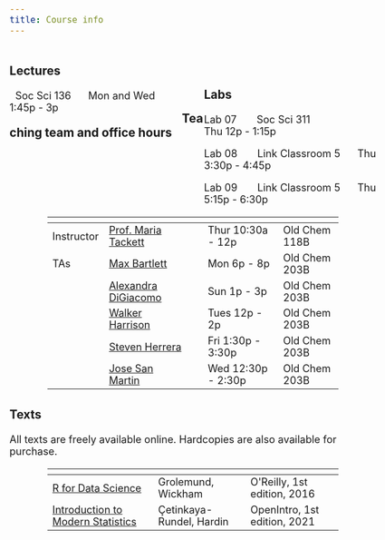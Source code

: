 ```yaml
---
title: Course info
---
```


<style>

table {
  font-size: 18px;
  font-weight: 400;
  max-width: 80%;
  margin-left: auto;
  margin-right: auto;
  padding: 2px;
  }

body { 
font-size: 18px;
}

.pull-left {
float: left;
width: 47%;
}

.pull-right {
float: right;
width: 47%;
}


</style>

<div class = "pull-left">

<h3>Lectures</h3>

<font color="#7A4183"><i class="fas fa-university"></i></font> &nbsp; Soc Sci 136 &nbsp;&nbsp; <font color="#7A4183"><i class="fas fa-calendar"></i></font> &nbsp; Mon and Wed 1:45p - 3p 
</div>
<br>
<br>

<div class = "pull-right">

<h3>Labs</h3>
Lab 07 &nbsp; &nbsp; <font color="#7A4183"><i class="fas fa-university"></i></font> &nbsp; Soc Sci 311 &nbsp; &nbsp; &nbsp; &nbsp; &nbsp; &nbsp; &nbsp; &nbsp; <font color="#7A4183"><i class="fas fa-calendar"></i></font> &nbsp; Thu 12p - 1:15p

Lab 08  &nbsp; &nbsp; <font color="#7A4183"><i class="fas fa-university"></i></font> &nbsp; Link Classroom 5 &nbsp;&nbsp; <font color="#7A4183"><i class="fas fa-calendar"></i></font> &nbsp; Thu 3:30p - 4:45p

Lab 09 &nbsp; &nbsp; <font color="#7A4183"><i class="fas fa-university"></i></font> &nbsp; Link Classroom 5 &nbsp;&nbsp; <font color="#7A4183"><i class="fas fa-calendar"></i></font> &nbsp; Thu 5:15p - 6:30p
</div>

<br>
<br>


### Teaching team and office hours 

<div style = "max-width:100%">


<span></span>     | <span></span>     | <span></span>    | <span></span>    |  <span></span>      
------------------|-------------------|------------------|------------------|------------------ 
Instructor        | [Prof. Maria Tackett](http://stat.duke.edu/~mt324/) | <a href="mailto:maria.tackett@duke.edu" title="email"><i class="fa fa-envelope"></i></a> &nbsp; <a href="https://github.com/matackett" title="GitHub"><i class="fa fa-github"></i></a> | Thur 10:30a - 12p | Old Chem 118B
TAs               | [Max Bartlett](https://www.linkedin.com/in/maxbartlett/) | <a href="mailto:maxwell.bartlett@duke.edu" title="email"><i class="fa fa-envelope"></i></a> &nbsp; <a href="https://github.com/MaxBartlett" title="GitHub"><i class="fa fa-github"></i></a> | Mon 6p - 8p | Old Chem 203B
                  | [Alexandra DiGiacomo](https://www.linkedin.com/in/alexandra-digiacomo-390b7a166/)| <a href="mailto:alexandra.digiacomo@duke.edu" title="email"><i class="fa fa-envelope"></i></a> &nbsp; <a href="https://github.com/alexandradigiacomo" title="GitHub"><i class="fa fa-github"></i></a> | Sun 1p - 3p | Old Chem 203B
                  | [Walker Harrison](https://www.walker-harrison.com/) | <a href="mailto:walker.harrison@duke.edu" title="email"><i class="fa fa-envelope"></i></a> &nbsp; <a href="https://github.com/WalkerHarrison" title="GitHub"><i class="fa fa-github"></i></a> | Tues 12p - 2p | Old Chem 203B
                  | [Steven Herrera](https://www.linkedin.com/in/rosvidstevenherrera/) | <a href="mailto:rosvid.herrera.tenorio@duke.edu" title="email"><i class="fa fa-envelope"></i></a> &nbsp; <a href="https://github.com/stevenherrera24" title="GitHub"><i class="fa fa-github"></i></a>| Fri 1:30p - 3:30p | Old Chem 203B
                  | [Jose San Martin](https://www.linkedin.com/in/jose-san-martin-454471144/) | <a href="mailto:jose.san.martin@duke.edu" title="email"><i class="fa fa-envelope"></i></a> &nbsp; <a href="https://github.com/DukeBlue" title="GitHub"><i class="fa fa-github"></i></a> | Wed 12:30p - 2:30p | Old Chem 203B

</div>

### Texts

All texts are freely available online. Hardcopies are also available for purchase.

<div style = "max-width: 100%">

 <span></span>     | <span></span> | <span></span> 
-----------|---------------------------------|----------------------------------
[R for Data Science](http://r4ds.had.co.nz/) | Grolemund, Wickham | O'Reilly, 1st edition, 2016
[Introduction to Modern Statistics](https://openintro-ims.netlify.app/) | Çetinkaya-Rundel, Hardin | OpenIntro, 1st edition, 2021

</div>
